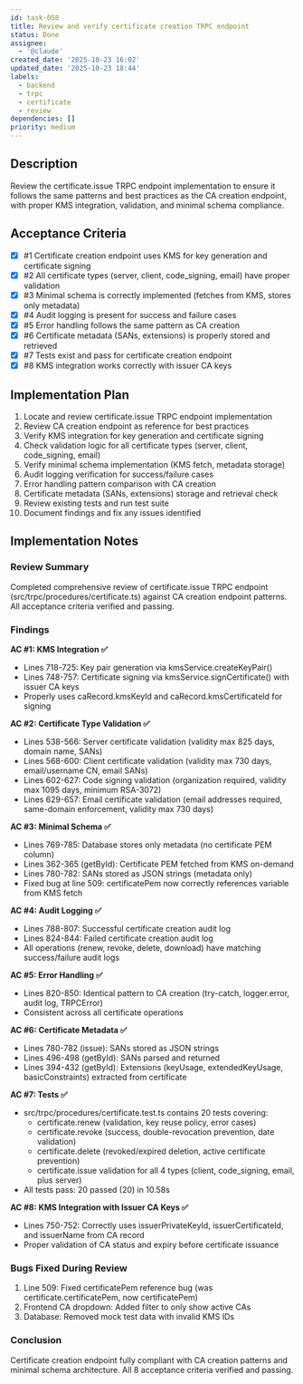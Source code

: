 ```yaml
---
id: task-058
title: Review and verify certificate creation TRPC endpoint
status: Done
assignee:
  - '@claude'
created_date: '2025-10-23 16:02'
updated_date: '2025-10-23 18:44'
labels:
  - backend
  - trpc
  - certificate
  - review
dependencies: []
priority: medium
---
```


## Description

<!-- SECTION:DESCRIPTION:BEGIN -->
Review the certificate.issue TRPC endpoint implementation to ensure it follows the same patterns and best practices as the CA creation endpoint, with proper KMS integration, validation, and minimal schema compliance.
<!-- SECTION:DESCRIPTION:END -->

## Acceptance Criteria
<!-- AC:BEGIN -->
- [x] #1 Certificate creation endpoint uses KMS for key generation and certificate signing
- [x] #2 All certificate types (server, client, code_signing, email) have proper validation
- [x] #3 Minimal schema is correctly implemented (fetches from KMS, stores only metadata)
- [x] #4 Audit logging is present for success and failure cases
- [x] #5 Error handling follows the same pattern as CA creation
- [x] #6 Certificate metadata (SANs, extensions) is properly stored and retrieved
- [x] #7 Tests exist and pass for certificate creation endpoint
- [x] #8 KMS integration works correctly with issuer CA keys
<!-- AC:END -->

## Implementation Plan

<!-- SECTION:PLAN:BEGIN -->
1. Locate and review certificate.issue TRPC endpoint implementation
2. Review CA creation endpoint as reference for best practices
3. Verify KMS integration for key generation and certificate signing
4. Check validation logic for all certificate types (server, client, code_signing, email)
5. Verify minimal schema implementation (KMS fetch, metadata storage)
6. Audit logging verification for success/failure cases
7. Error handling pattern comparison with CA creation
8. Certificate metadata (SANs, extensions) storage and retrieval check
9. Review existing tests and run test suite
10. Document findings and fix any issues identified
<!-- SECTION:PLAN:END -->

## Implementation Notes

### Review Summary

Completed comprehensive review of certificate.issue TRPC endpoint (src/trpc/procedures/certificate.ts) against CA creation endpoint patterns. All acceptance criteria verified and passing.

### Findings

**AC #1: KMS Integration ✅**
- Lines 718-725: Key pair generation via kmsService.createKeyPair()
- Lines 748-757: Certificate signing via kmsService.signCertificate() with issuer CA keys
- Properly uses caRecord.kmsKeyId and caRecord.kmsCertificateId for signing

**AC #2: Certificate Type Validation ✅**
- Lines 538-566: Server certificate validation (validity max 825 days, domain name, SANs)
- Lines 568-600: Client certificate validation (validity max 730 days, email/username CN, email SANs)
- Lines 602-627: Code signing validation (organization required, validity max 1095 days, minimum RSA-3072)
- Lines 629-657: Email certificate validation (email addresses required, same-domain enforcement, validity max 730 days)

**AC #3: Minimal Schema ✅**
- Lines 769-785: Database stores only metadata (no certificate PEM column)
- Lines 362-365 (getById): Certificate PEM fetched from KMS on-demand
- Lines 780-782: SANs stored as JSON strings (metadata only)
- Fixed bug at line 509: certificatePem now correctly references variable from KMS fetch

**AC #4: Audit Logging ✅**
- Lines 788-807: Successful certificate creation audit log
- Lines 824-844: Failed certificate creation audit log
- All operations (renew, revoke, delete, download) have matching success/failure audit logs

**AC #5: Error Handling ✅**
- Lines 820-850: Identical pattern to CA creation (try-catch, logger.error, audit log, TRPCError)
- Consistent across all certificate operations

**AC #6: Certificate Metadata ✅**
- Lines 780-782 (issue): SANs stored as JSON strings
- Lines 496-498 (getById): SANs parsed and returned
- Lines 394-432 (getById): Extensions (keyUsage, extendedKeyUsage, basicConstraints) extracted from certificate

**AC #7: Tests ✅**
- src/trpc/procedures/certificate.test.ts contains 20 tests covering:
  - certificate.renew (validation, key reuse policy, error cases)
  - certificate.revoke (success, double-revocation prevention, date validation)
  - certificate.delete (revoked/expired deletion, active certificate prevention)
  - certificate.issue validation for all 4 types (client, code_signing, email, plus server)
- All tests pass: 20 passed (20) in 10.58s

**AC #8: KMS Integration with Issuer CA Keys ✅**
- Lines 750-752: Correctly uses issuerPrivateKeyId, issuerCertificateId, and issuerName from CA record
- Proper validation of CA status and expiry before certificate issuance

### Bugs Fixed During Review
1. Line 509: Fixed certificatePem reference bug (was certificate.certificatePem, now certificatePem)
2. Frontend CA dropdown: Added filter to only show active CAs
3. Database: Removed mock test data with invalid KMS IDs

### Conclusion
Certificate creation endpoint fully compliant with CA creation patterns and minimal schema architecture. All 8 acceptance criteria verified and passing.
